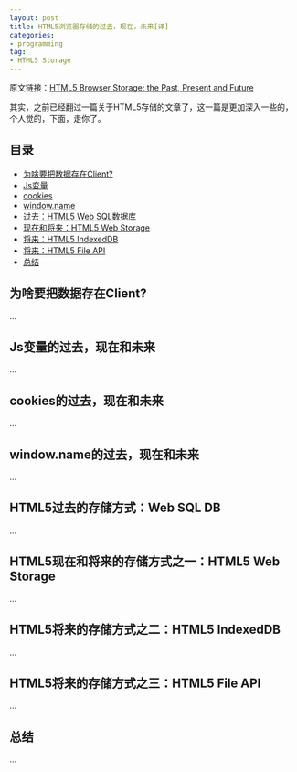 ```yaml
---
layout: post
title: HTML5浏览器存储的过去，现在，未来[译]
categories:
- programming
tag:
- HTML5 Storage
---
```


原文链接：[HTML5 Browser Storage: the Past, Present and Future](http://www.sitepoint.com/html5-browser-storage-past-present-future/)

其实，之前已经翻过一篇关于HTML5存储的文章了，这一篇是更加深入一些的，个人觉的，下面，走你了。

## 目录

- [为啥要把数据存在Client?](#p1)
- [Js变量](#p2)
- [cookies](#p3)
- [window.name](#p4)
- [过去：HTML5 Web SQL数据库](#p5)
- [现在和将来：HTML5 Web Storage](#p6)
- [将来：HTML5 IndexedDB](#p7)
- [将来：HTML5 File API](#p8)
- [总结](#p9)

## <a name="p1">为啥要把数据存在Client?</a>
...

## <a name="p2">Js变量的过去，现在和未来</a>
...

## <a name="p3">cookies的过去，现在和未来</a>
...

## <a name="p4">window.name的过去，现在和未来</a>
...

## <a name="p5">HTML5过去的存储方式：Web SQL DB</a>
...

## <a name="p6">HTML5现在和将来的存储方式之一：HTML5 Web Storage</a>
...

## <a name="p7">HTML5将来的存储方式之二：HTML5 IndexedDB</a>
...

## <a name="p8">HTML5将来的存储方式之三：HTML5 File API</a>
...

## <a name="p9">总结</a>
...